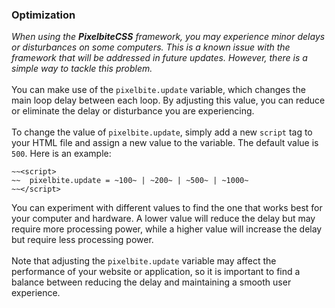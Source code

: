 ### Optimization
_When using the **PixelbiteCSS** framework, you may experience minor delays or disturbances on some computers. This is a known issue with the framework that will be addressed in future updates. However, there is a simple way to tackle this problem._<br>
<br>
You can make use of the `pixelbite.update` variable, which changes the main loop delay between each loop. By adjusting this value, you can reduce or eliminate the delay or disturbance you are experiencing.<br>
<br>
To change the value of `pixelbite.update`, simply add a new `script` tag to your HTML file and assign a new value to the variable. The default value is `500`. Here is an example:

```
~~<script>
~~  pixelbite.update = ~100~ | ~200~ | ~500~ | ~1000~
~~</script>
```

You can experiment with different values to find the one that works best for your computer and hardware. A lower value will reduce the delay but may require more processing power, while a higher value will increase the delay but require less processing power.<br>
<br>
Note that adjusting the `pixelbite.update` variable may affect the performance of your website or application, so it is important to find a balance between reducing the delay and maintaining a smooth user experience.